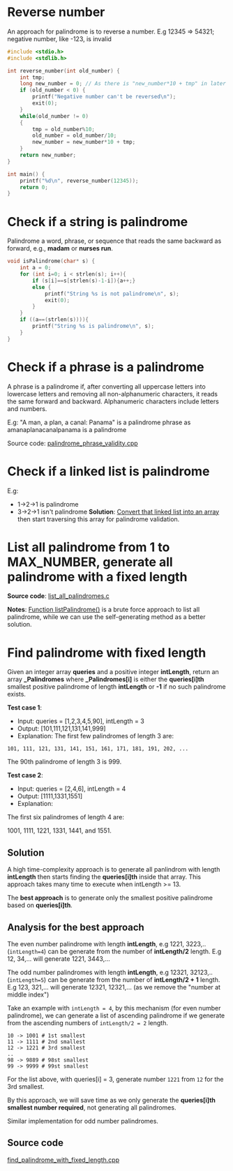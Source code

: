 # Reverse number

An approach for palindrome is to reverse a number. E.g 12345 => 54321; negative number, like -123, is invalid

```c
#include <stdio.h>
#include <stdlib.h>

int reverse_number(int old_number) {
    int tmp;
    long new_number = 0; // As there is "new_number*10 + tmp" in later step, so new_number must be long
    if (old_number < 0) {
        printf("Negative number can't be reversed\n");
        exit(0);
    }
    while(old_number != 0)
	{
		tmp = old_number%10;
		old_number = old_number/10;
		new_number = new_number*10 + tmp;
	}
    return new_number;
}

int main() {
    printf("%d\n", reverse_number(12345));
    return 0;
}
```
# Check if a string is palindrome

Palindrome a word, phrase, or sequence that reads the same backward as forward, e.g., **madam** or **nurses run**.

```c
void isPalindrome(char* s) {
    int a = 0;
    for (int i=0; i < strlen(s); i++){
        if (s[i]==s[strlen(s)-1-i]){a++;}
        else {
            printf("String %s is not palindrome\n", s);    
            exit(0);        
        }
    }
    if ((a==(strlen(s)))){ 
        printf("String %s is palindrome\n", s);
    } 
}
```
# Check if a phrase is a palindrome
A phrase is a palindrome if, after converting all uppercase letters into lowercase letters and removing all non-alphanumeric characters, it reads the same forward and backward. Alphanumeric characters include letters and numbers.

E.g: "A man, a plan, a canal: Panama" is a palindrome phrase as amanaplanacanalpanama is a palindrome

Source code: [palindrome_phrase_validity.cpp](src/palindrome_phrase_validity.cpp)
# Check if a linked list is palindrome
E.g:
* 1->2->1 is palindrome
* 3->2->1 isn't palindrome
**Solution**: [Convert that linked list into an array](https://github.com/TranPhucVinh/C/blob/master/Data%20structure/Linked%20list/Singly%20linked%20list/linked_list_to_array.c) then start traversing this array for palindrome validation.

# List all palindrome from 1 to MAX_NUMBER, generate all palindrome with a fixed length
**Source code**: [list_all_palindromes.c](list_all_palindromes.c)

**Notes**: [Function listPalindrome()](src/list_all_palindromes.cpp#L30C6-L30C20) is a brute force approach to list all palindrome, while we can use the self-generating method as a better solution.
# Find palindrome with fixed length

Given an integer array **queries** and a positive integer **intLength**, return an array **_Palindromes** where **_Palindromes[i]** is either the **queries[i]th** smallest positive palindrome of length **intLength** or **-1** if no such palindrome exists.

**Test case 1**:

* Input: queries = [1,2,3,4,5,90], intLength = 3
* Output: [101,111,121,131,141,999]
* Explanation:
The first few palindromes of length 3 are:
```
101, 111, 121, 131, 141, 151, 161, 171, 181, 191, 202, ...
```
The 90th palindrome of length 3 is 999.

**Test case 2**:

* Input: queries = [2,4,6], intLength = 4
* Output: [1111,1331,1551]
* Explanation:

The first six palindromes of length 4 are:

1001, 1111, 1221, 1331, 1441, and 1551.

## Solution

A high time-complexity approach is to generate all panlindrom with length **intLength** then starts finding the **queries[i]th** inside that array. This approach takes many time to execute when intLength >= 13.

The **best approach** is to generate only the smallest positive palindrome based on **queries[i]th**.

## Analysis for the best approach

The even number palindrome with length **intLength**, e.g 1221, 3223,.. (``intLength=4``) can be generate from the number of **intLength/2** length. E.g 12, 34,... will generate 1221, 3443,...

The odd number palindromes with length **intLength**, e.g 12321, 32123,.. (``intLength=5``) can be generate from the number of **intLength/2 + 1** length. E.g 123, 321,... will generate 12321, 12321,... (as we remove the "number at middle index")

Take an example with ``intLength = 4``, by this mechanism (for even number palindrome), we can generate a list of ascending palindrome if we generate from the ascending numbers of ``intLength/2 = 2`` length.

```
10 -> 1001 # 1st smallest
11 -> 1111 # 2nd smallest
12 -> 1221 # 3rd smallest
..
98 -> 9889 # 98st smallest
99 -> 9999 # 99st smallest
```

For the list above, with queries[i] = 3, generate number ``1221`` from ``12`` for the 3rd smallest.

By this approach, we will save time as we only generate the **queries[i]th smallest number required**, not generating all palindromes.

Similar implementation for odd number palindromes.

## Source code

[find_palindrome_with_fixed_length.cpp](src/find_palindrome_with_fixed_length.cpp)
